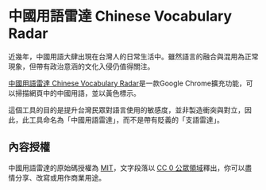 # 中國用語雷達 Chinese Vocabulary Radar

近幾年，中國用語大肆出現在台灣人的日常生活中。雖然語言的融合與混用為正常現象，但帶有政治意涵的文化入侵仍值得關注。

[中國用語雷達 Chinese Vocabulary Radar](https://chromewebstore.google.com/detail/lecgchakaccigfbbaeialhjplbmgipge?utm_source=item-share-cb)是一款Google Chrome擴充功能，可以掃描網頁中的中國用語，並以黃色標示。

這個工具的目的是提升台灣民眾對語言使用的敏感度，並非製造衝突與對立，因此，此工具命名為「中國用語雷達」，而不是帶有貶義的「支語雷達」。

## 內容授權
中國用語雷達的原始碼授權為 [MIT](https://github.com/aronhack/Chinese-Vocabulary-Radar/blob/main/LICENSE.txt)，文字段落以 [CC 0 公眾領域](https://creativecommons.org/publicdomain/zero/1.0/deed.zh-hant)釋出，你可以盡情分享、改寫或用作商業用途。
